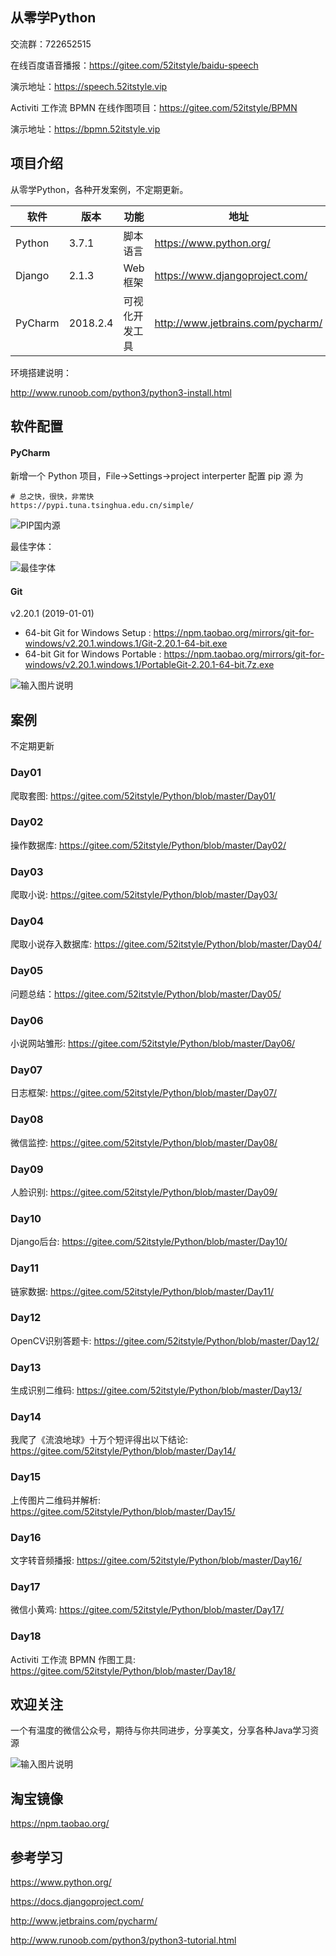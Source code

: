 ## 从零学Python

交流群：722652515

在线百度语音播报：https://gitee.com/52itstyle/baidu-speech

演示地址：https://speech.52itstyle.vip

Activiti 工作流 BPMN 在线作图项目：https://gitee.com/52itstyle/BPMN

演示地址：https://bpmn.52itstyle.vip


## 项目介绍

从零学Python，各种开发案例，不定期更新。


| 软件 | 版本  | 功能|   地址|
| ---- | ----- |----- |----- |
|   Python   |  3.7.1 |  脚本语言   | https://www.python.org/  |
|   Django   | 2.1.3 |   Web框架|  https://www.djangoproject.com/ |
|   PyCharm| 2018.2.4 |  可视化开发工具| http://www.jetbrains.com/pycharm/  |

环境搭建说明：

http://www.runoob.com/python3/python3-install.html

## 软件配置

#### PyCharm

新增一个 Python 项目，File->Settings->project interperter 配置 pip 源 为


```
# 总之快，很快，非常快
https://pypi.tuna.tsinghua.edu.cn/simple/
```

![PIP国内源](https://images.gitee.com/uploads/images/2019/0221/223908_71fd84bb_87650.png "1111.png")

最佳字体：

![最佳字体](https://images.gitee.com/uploads/images/2019/0222/212701_4413976c_87650.png "最佳字体.png")


#### Git

v2.20.1 (2019-01-01)

- 64-bit Git for Windows Setup : https://npm.taobao.org/mirrors/git-for-windows/v2.20.1.windows.1/Git-2.20.1-64-bit.exe
- 64-bit Git for Windows Portable : https://npm.taobao.org/mirrors/git-for-windows/v2.20.1.windows.1/PortableGit-2.20.1-64-bit.7z.exe


![输入图片说明](https://images.gitee.com/uploads/images/2019/0221/224242_a415c6ee_87650.png "222.png")

## 案例

不定期更新


### Day01

爬取套图: https://gitee.com/52itstyle/Python/blob/master/Day01/

### Day02

操作数据库: https://gitee.com/52itstyle/Python/blob/master/Day02/

### Day03

爬取小说: https://gitee.com/52itstyle/Python/blob/master/Day03/

### Day04

爬取小说存入数据库: https://gitee.com/52itstyle/Python/blob/master/Day04/

### Day05

问题总结：https://gitee.com/52itstyle/Python/blob/master/Day05/

### Day06

小说网站雏形: https://gitee.com/52itstyle/Python/blob/master/Day06/

### Day07

日志框架: https://gitee.com/52itstyle/Python/blob/master/Day07/

### Day08

微信监控: https://gitee.com/52itstyle/Python/blob/master/Day08/

### Day09

人脸识别: https://gitee.com/52itstyle/Python/blob/master/Day09/

### Day10

Django后台: https://gitee.com/52itstyle/Python/blob/master/Day10/

### Day11

链家数据: https://gitee.com/52itstyle/Python/blob/master/Day11/

### Day12

OpenCV识别答题卡: https://gitee.com/52itstyle/Python/blob/master/Day12/


### Day13

生成识别二维码: https://gitee.com/52itstyle/Python/blob/master/Day13/

### Day14

我爬了《流浪地球》十万个短评得出以下结论: https://gitee.com/52itstyle/Python/blob/master/Day14/

### Day15

上传图片二维码并解析: https://gitee.com/52itstyle/Python/blob/master/Day15/

### Day16

文字转音频播报: https://gitee.com/52itstyle/Python/blob/master/Day16/

### Day17

微信小黄鸡: https://gitee.com/52itstyle/Python/blob/master/Day17/

### Day18

Activiti 工作流 BPMN 作图工具: https://gitee.com/52itstyle/Python/blob/master/Day18/

## 欢迎关注

一个有温度的微信公众号，期待与你共同进步，分享美文，分享各种Java学习资源

![输入图片说明](https://images.gitee.com/uploads/images/2018/0809/181043_76e4d5b8_87650.png "1234.png")


##  淘宝镜像

https://npm.taobao.org/

## 参考学习

https://www.python.org/

https://docs.djangoproject.com/

http://www.jetbrains.com/pycharm/

http://www.runoob.com/python3/python3-tutorial.html